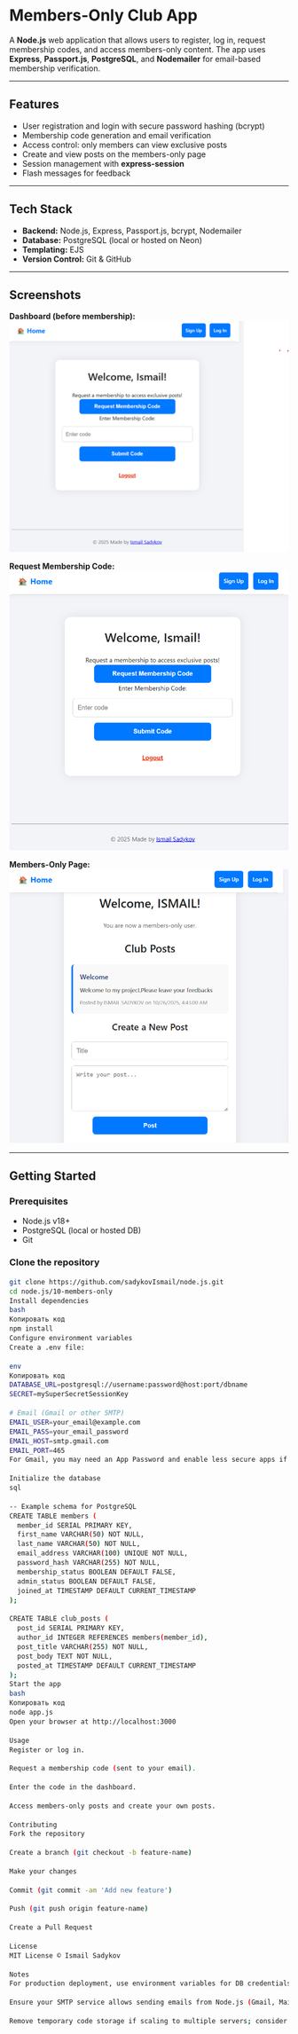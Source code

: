 # Members-Only Club App

A **Node.js** web application that allows users to register, log in, request membership codes, and access members-only content. The app uses **Express**, **Passport.js**, **PostgreSQL**, and **Nodemailer** for email-based membership verification.

---

## Features

- User registration and login with secure password hashing (bcrypt)
- Membership code generation and email verification
- Access control: only members can view exclusive posts
- Create and view posts on the members-only page
- Session management with **express-session**
- Flash messages for feedback

---

## Tech Stack

- **Backend:** Node.js, Express, Passport.js, bcrypt, Nodemailer  
- **Database:** PostgreSQL (local or hosted on Neon)  
- **Templating:** EJS  
- **Version Control:** Git & GitHub  

---

## Screenshots

**Dashboard (before membership):**  
![Dashboard Before](screenshots/dashboard_before.png)

**Request Membership Code:**  
![Request Code](screenshots/request_code.png)

**Members-Only Page:**  
![Members Page](screenshots/members_page.png)

---

## Getting Started

### Prerequisites

- Node.js v18+  
- PostgreSQL (local or hosted DB)  
- Git  

### Clone the repository

```bash
git clone https://github.com/sadykovIsmail/node.js.git
cd node.js/10-members-only
Install dependencies
bash
Копировать код
npm install
Configure environment variables
Create a .env file:

env
Копировать код
DATABASE_URL=postgresql://username:password@host:port/dbname
SECRET=mySuperSecretSessionKey

# Email (Gmail or other SMTP)
EMAIL_USER=your_email@example.com
EMAIL_PASS=your_email_password
EMAIL_HOST=smtp.gmail.com
EMAIL_PORT=465
For Gmail, you may need an App Password and enable less secure apps if necessary.

Initialize the database
sql

-- Example schema for PostgreSQL
CREATE TABLE members (
  member_id SERIAL PRIMARY KEY,
  first_name VARCHAR(50) NOT NULL,
  last_name VARCHAR(50) NOT NULL,
  email_address VARCHAR(100) UNIQUE NOT NULL,
  password_hash VARCHAR(255) NOT NULL,
  membership_status BOOLEAN DEFAULT FALSE,
  admin_status BOOLEAN DEFAULT FALSE,
  joined_at TIMESTAMP DEFAULT CURRENT_TIMESTAMP
);

CREATE TABLE club_posts (
  post_id SERIAL PRIMARY KEY,
  author_id INTEGER REFERENCES members(member_id),
  post_title VARCHAR(255) NOT NULL,
  post_body TEXT NOT NULL,
  posted_at TIMESTAMP DEFAULT CURRENT_TIMESTAMP
);
Start the app
bash
Копировать код
node app.js
Open your browser at http://localhost:3000

Usage
Register or log in.

Request a membership code (sent to your email).

Enter the code in the dashboard.

Access members-only posts and create your own posts.

Contributing
Fork the repository

Create a branch (git checkout -b feature-name)

Make your changes

Commit (git commit -am 'Add new feature')

Push (git push origin feature-name)

Create a Pull Request

License
MIT License © Ismail Sadykov

Notes
For production deployment, use environment variables for DB credentials and email.

Ensure your SMTP service allows sending emails from Node.js (Gmail, Mailgun, etc.).

Remove temporary code storage if scaling to multiple servers; consider storing codes in DB with expiration.


